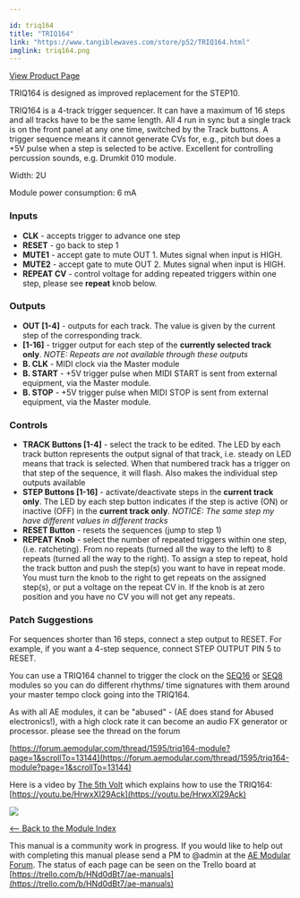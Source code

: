 ```yaml
---

id: triq164
title: "TRIQ164"
link: "https://www.tangiblewaves.com/store/p52/TRIQ164.html"
imglink: triq164.png
---
```



[View Product Page](https://www.tangiblewaves.com/store/p52/TRIQ164.html)

TRIQ164 is designed as improved replacement for the STEP10.

TRIQ164 is a 4-track trigger sequencer. It can have a maximum of 16 steps and all tracks have to be the same length. All 4 run in sync but a single track is on the front panel at any one time, switched by the Track buttons. A trigger sequence means it cannot generate CVs for, e.g., pitch but does a +5V pulse when a step is selected to be active. Excellent for controlling percussion sounds, e.g. Drumkit 010 module.

Width: 2U

Module power consumption: 6 mA

### Inputs

*   **CLK** - accepts trigger to advance one step
*   **RESET** - go back to step 1
*   **MUTE1** - accept gate to mute OUT 1. Mutes signal when input is HIGH.
*   **MUTE2** - accept gate to mute OUT 2. Mutes signal when input is HIGH.
*   **REPEAT CV** - control voltage for adding repeated triggers within one step, please see **repeat** knob below.

### Outputs

*   **OUT \[1-4\]** - outputs for each track. The value is given by the current step of the corresponding track.
*   **\[1-16\]** - trigger output for each step of the **currently selected track only**. _NOTE: Repeats are not available through these outputs_
*   **B. CLK** - MIDI clock via the Master module
*   **B. START** - +5V trigger pulse when MIDI START is sent from external equipment, via the Master module.
*   **B. STOP** - +5V trigger pulse when MIDI STOP is sent from external equipment, via the Master module.

### Controls

*   **TRACK Buttons \[1-4\]** - select the track to be edited. The LED by each track button represents the output signal of that track, i.e. steady on LED means that track is selected. When that numbered track has a trigger on that step of the sequence, it will flash. Also makes the individual step outputs available
*   **STEP Buttons \[1-16\]** - activate/deactivate steps in the **current track only**. The LED by each step button indicates if the step is active (ON) or inactive (OFF) in the **current track only**. _NOTICE: The same step my have different values in different tracks_
*   **RESET Button** - resets the sequences (jump to step 1)
*   **REPEAT Knob** - select the number of repeated triggers within one step, (i.e. ratcheting). From no repeats (turned all the way to the left) to 8 repeats (turned all the way to the right). To assign a step to repeat, hold the track button and push the step(s) you want to have in repeat mode. You must turn the knob to the right to get repeats on the assigned step(s), or put a voltage on the repeat CV in. If the knob is at zero position and you have no CV you will not get any repeats.

### Patch Suggestions

For sequences shorter than 16 steps, connect a step output to RESET. For example, if you want a 4-step sequence, connect STEP OUTPUT PIN 5 to RESET.

You can use a TRIQ164 channel to trigger the clock on the [SEQ16](https://wiki.aemodular.com/pmwiki.php/AeManual/SEQ16) or [SEQ8](https://wiki.aemodular.com/pmwiki.php/AeManual/SEQ8) modules so you can do different rhythms/ time signatures with them around your master tempo clock going into the TRIQ164.

As with all AE modules, it can be "abused" - (AE does stand for Abused electronics!), with a high clock rate it can become an audio FX generator or processor. please see the thread on the forum

[https://forum.aemodular.com/thread/1595/triq164-module?page=1&scrollTo=13144](https://forum.aemodular.com/thread/1595/triq164-module?page=1&scrollTo=13144)

Here is a video by [The 5th Volt](https://wiki.aemodular.com/pmwiki.php/User/The5thVolt) which explains how to use the TRIQ164: [https://youtu.be/HrwxXI29Ack](https://youtu.be/HrwxXI29Ack)

[![](/images/th00---triq164.png.jpg)](https://wiki.aemodular.com/uploads/AeManual/TRIQ164/triq164.png "triq164")

[<-- Back to the Module Index](https://wiki.aemodular.com/pmwiki.php/AeManual/Modules)

This manual is a community work in progress. If you would like to help out with completing this manual please send a PM to @admin at the [AE Modular Forum](http://forum.aemodular.com). The status of each page can be seen on the Trello board at [https://trello.com/b/HNd0dBt7/ae-manuals](https://trello.com/b/HNd0dBt7/ae-manuals)